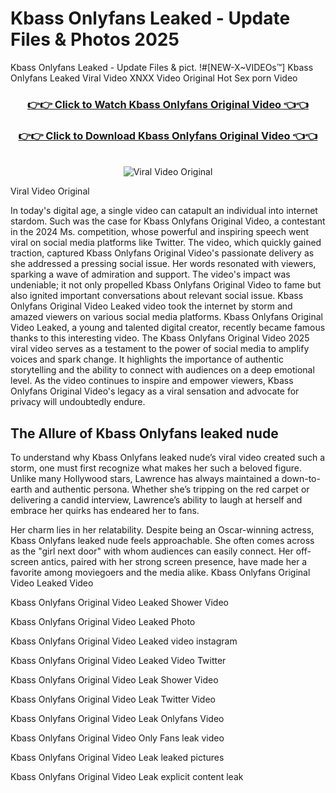 # Kbass Onlyfans Leaked - Update Files & Photos 2025

Kbass Onlyfans Leaked - Update Files & pict. !#[NEW-X~VIDEOs™] Kbass Onlyfans Leaked Viral Video XNXX Video Original Hot Sex porn Video
<br>
<div align="center">
<h3><a href="https://links2leaks.com/kbass" rel="nofollow">👉👉 Click to Watch Kbass Onlyfans Original Video 👈👈</a></h3>
<h3><a href="https://links2leaks.com/kbass" rel="nofollow">👉👉 Click to Download Kbass Onlyfans Original Video 👈👈</a></h3>
<br>
<a href="https://links2leaks.com/kbass" rel="nofollow"><img src="https://i.ibb.co/Gkj2r4b/banner.png" alt="Viral Video Original" style="max-width: 100%; display: inline-block;" data-target="animated-image.originalImage"></a>
</div>

Viral Video Original

In today's digital age, a single video can catapult an individual into internet stardom. Such was the case for Kbass Onlyfans Original Video, a contestant in the 2024 Ms. competition, whose powerful and inspiring speech went viral on social media platforms like Twitter.
The video, which quickly gained traction, captured Kbass Onlyfans Original Video's passionate delivery as she addressed a pressing social issue. Her words resonated with viewers, sparking a wave of admiration and support. The video's impact was undeniable; it not only propelled Kbass Onlyfans Original Video to fame but also ignited important conversations about relevant social issue.
Kbass Onlyfans Original Video Leaked video took the internet by storm and amazed viewers on various social media platforms. Kbass Onlyfans Original Video Leaked, a young and talented digital creator, recently became famous thanks to this interesting video.
The Kbass Onlyfans Original Video 2025 viral video serves as a testament to the power of social media to amplify voices and spark change. It highlights the importance of authentic storytelling and the ability to connect with audiences on a deep emotional level. As the video continues to inspire and empower viewers, Kbass Onlyfans Original Video's legacy as a viral sensation and advocate for privacy will undoubtedly endure.

<h2>The Allure of Kbass Onlyfans leaked nude</h2>


To understand why Kbass Onlyfans leaked nude’s viral video created such a storm, one must first recognize what makes her such a beloved figure. Unlike many Hollywood stars, Lawrence has always maintained a down-to-earth and authentic persona. Whether she’s tripping on the red carpet or delivering a candid interview, Lawrence’s ability to laugh at herself and embrace her quirks has endeared her to fans.

Her charm lies in her relatability. Despite being an Oscar-winning actress, Kbass Onlyfans leaked nude feels approachable. She often comes across as the "girl next door" with whom audiences can easily connect. Her off-screen antics, paired with her strong screen presence, have made her a favorite among moviegoers and the media alike.
Kbass Onlyfans Original Video Leaked Video

Kbass Onlyfans Original Video Leaked Shower Video

Kbass Onlyfans Original Video Leaked Photo

Kbass Onlyfans Original Video Leaked video instagram

Kbass Onlyfans Original Video Leaked Video Twitter

Kbass Onlyfans Original Video Leak Shower Video

Kbass Onlyfans Original Video Leak Twitter Video

Kbass Onlyfans Original Video Leak Onlyfans Video

Kbass Onlyfans Original Video Only Fans leak video

Kbass Onlyfans Original Video Leak leaked pictures

Kbass Onlyfans Original Video Leak explicit content leak